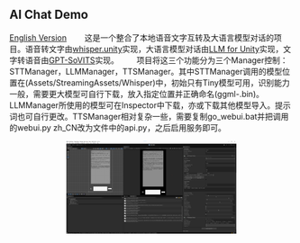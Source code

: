 ## AI Chat Demo
[English Version](README.md)
&emsp;&emsp;这是一个整合了本地语音文字互转及大语言模型对话的项目。语音转文字由[whisper.unity](https://github.com/Macoron/whisper.unity)实现，大语言模型对话由[LLM for Unity](https://github.com/undreamai/LLMUnity)实现，文字转语音由[GPT-SoVITS](https://github.com/RVC-Boss/GPT-SoVITS)实现。
&emsp;&emsp;项目将这三个功能分为三个Manager控制：STTManager，LLMManager，TTSManager。其中STTManager调用的模型位置在(Assets/StreamingAssets/Whisper)中，初始只有Tiny模型可用，识别能力一般，需要更大模型可自行下载，放入指定位置并正确命名(ggml-<type>.bin)。LLMManager所使用的模型可在Inspector中下载，亦或下载其他模型导入。提示词也可自行更改。TTSManager相对复杂一些，需要复制go_webui.bat并把调用的webui.py zh_CN改为文件中的api.py，之后启用服务即可。
<div align=center>
<img src="demo.png" width = "60%" height = "60%" />
</div> 